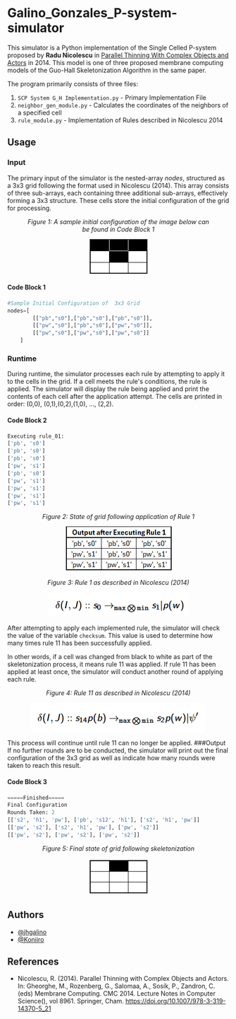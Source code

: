# Galino_Gonzales_P-system-simulator

This simulator is a Python implementation of the Single Celled P-system proposed by **Radu Nicolescu** in [Parallel Thinning With Complex Objects and Actors](https://link.springer.com/chapter/10.1007/978-3-319-14370-5_21 "*Parallel Thinning With Complex Objects and Actors") in 2014. This model is one of three proposed membrane computing models of the Guo-Hall Skeletonization Algorithm in the same paper.

The program primarily consists of three files:  
1. `SCP System G_H Implementation.py` - Primary Implementation File
2. `neighbor_gen_module.py` - Calculates the coordinates of the neighbors of a specified cell
3. `rule_module.py` - Implementation of Rules described in Nicolescu 2014

## Usage

### Input
The primary input of the simulator  is the nested-array *nodes*, structured as a 3x3 grid following the format used in Nicolescu (2014). This array consists of three sub-arrays, each containing three additional sub-arrays, effectively forming a 3x3 structure. These cells store the initial configuration of the grid for processing.


<figure style="text-align: center;">
	<figcaption><em>Figure 1: A sample initial configuration of the image below can be found in Code Block 1 </em></figcaption>
  <p align="center"><img src="https://github.com/Koniiro/Galino_Gonzales_P-system-simulator/blob/main/Images/Initial%20State.png" alt="Sample Initial Configuration"></p>
  
</figure>


#### Code Block 1
```python
#Sample Initial Configuration of  3x3 Grid
nodes=[
		[["pb","s0"],["pb","s0"],["pb","s0"]],
		[["pw","s0"],["pb","s0"],["pw","s0"]],
		[["pw","s0"],["pw","s0"],["pw","s0"]]
    ]
```
### Runtime
During runtime, the simulator processes each rule by attempting to apply it to the cells in the grid. If a cell meets the rule's conditions, the rule is applied. The simulator will display the rule being applied and print the contents of each cell after the application attempt. The cells are printed in order: (0,0), (0,1),(0,2),(1,0), ..., (2,2).

#### Code Block 2
```python
Executing rule_01:
['pb', 's0']
['pb', 's0']
['pb', 's0']
['pw', 's1']
['pb', 's0']
['pw', 's1']
['pw', 's1']
['pw', 's1']
['pw', 's1']
```

<figure style="text-align: center;">
	<figcaption><em>Figure 2: State of grid following application of Rule 1 </em></figcaption>
  <p align="center"><img src="https://github.com/Koniiro/Galino_Gonzales_P-system-simulator/blob/main/Images/R1State.png" alt="State of grid after Rule 1"></p>
  
</figure>
<figure style="text-align: center;">
	<figcaption><em>Figure 3: Rule 1 as described in Nicolescu (2014) </em></figcaption>
  <p align="center"><img src="https://github.com/Koniiro/Galino_Gonzales_P-system-simulator/blob/main/Images/rule1.png" alt="Rule 1 Nicolescu (2014)"></p>
</figure>


After attempting to apply each implemented rule, the simulator will check the value of the variable `checksum`. This value is used to determine how many times rule 11 has been successfully applied.

In other words, if a cell was changed from black to white as part of the skeletonization process, it means rule 11 was applied. If rule 11 has been applied at least once, the simulator will conduct another round of applying each rule.

<figure style="text-align: center;">
	<figcaption><em>Figure 4: Rule 11 as described in Nicolescu (2014) </em></figcaption>
  <p align="center"><img src="https://github.com/Koniiro/Galino_Gonzales_P-system-simulator/blob/main/Images/r11.png" alt="Rule 11 Nicolescu (2014)"></p>
</figure>


This process will continue until rule 11 can no longer be applied.
###Output
If no further rounds are to be conducted, the simulator will print out the final configuration of the 3x3 grid as well as indicate how many rounds were taken to reach this result.

#### Code Block 3
```python
=====Finished=====
Final Configuration
Rounds Taken: 2
[['s2', 'h1', 'pw'], ['pb', 's12', 'h1'], ['s2', 'h1', 'pw']]
[['pw', 's2'], ['s2', 'h1', 'pw'], ['pw', 's2']]
[['pw', 's2'], ['pw', 's2'], ['pw', 's2']]
```

<figure style="text-align: center;">
	<figcaption><em>Figure 5: Final state of grid following skeletonization </em></figcaption>
<p align="center"><img src="https://github.com/Koniiro/Galino_Gonzales_P-system-simulator/blob/main/Images/Final%20State.png" alt="Sample Final Configuration"></p>
  
</figure>


 
## Authors

- [@jhgalino](https://github.com/jhgalino)
- [@Koniiro](https://github.com/Koniiro)

## References
- Nicolescu, R. (2014). Parallel Thinning with Complex Objects and Actors. In: Gheorghe, M., Rozenberg, G., Salomaa, A., Sosík, P., Zandron, C. (eds) Membrane Computing. CMC 2014. Lecture Notes in Computer Science(), vol 8961. Springer, Cham. https://doi.org/10.1007/978-3-319-14370-5_21
